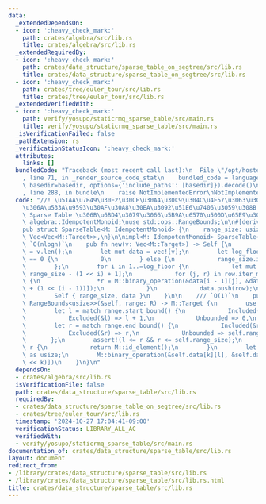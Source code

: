 ```yaml
---
data:
  _extendedDependsOn:
  - icon: ':heavy_check_mark:'
    path: crates/algebra/src/lib.rs
    title: crates/algebra/src/lib.rs
  _extendedRequiredBy:
  - icon: ':heavy_check_mark:'
    path: crates/data_structure/sparse_table_on_segtree/src/lib.rs
    title: crates/data_structure/sparse_table_on_segtree/src/lib.rs
  - icon: ':heavy_check_mark:'
    path: crates/tree/euler_tour/src/lib.rs
    title: crates/tree/euler_tour/src/lib.rs
  _extendedVerifiedWith:
  - icon: ':heavy_check_mark:'
    path: verify/yosupo/staticrmq_sparse_table/src/main.rs
    title: verify/yosupo/staticrmq_sparse_table/src/main.rs
  _isVerificationFailed: false
  _pathExtension: rs
  _verificationStatusIcon: ':heavy_check_mark:'
  attributes:
    links: []
  bundledCode: "Traceback (most recent call last):\n  File \"/opt/hostedtoolcache/Python/3.10.15/x64/lib/python3.10/site-packages/onlinejudge_verify/documentation/build.py\"\
    , line 71, in _render_source_code_stat\n    bundled_code = language.bundle(stat.path,\
    \ basedir=basedir, options={'include_paths': [basedir]}).decode()\n  File \"/opt/hostedtoolcache/Python/3.10.15/x64/lib/python3.10/site-packages/onlinejudge_verify/languages/rust.py\"\
    , line 288, in bundle\n    raise NotImplementedError\nNotImplementedError\n"
  code: "//! \u51AA\u7B49\u30E2\u30CE\u30A4\u30C9\u304C\u4E57\u3063\u305F\u9759\u7684\
    \u306A\u533A\u9593\u30AF\u30A8\u30EA\u3092\u51E6\u7406\u3059\u308B  \n//! Disjoint\
    \ Sparse Table \u306B\u6BD4\u3079\u3066\u5B9A\u6570\u500D\u65E9\u3044  \n\nuse\
    \ algebra::IdempotentMonoid;\nuse std::ops::RangeBounds;\n\n#[derive(Debug, Clone)]\n\
    pub struct SparseTable<M: IdempotentMonoid> {\n    range_size: usize,\n    data:\
    \ Vec<Vec<M::Target>>,\n}\n\nimpl<M: IdempotentMonoid> SparseTable<M> {\n    ///\
    \ `O(nlogn)`\n    pub fn new(v: Vec<M::Target>) -> Self {\n        let range_size\
    \ = v.len();\n        let mut data = vec![v];\n        let log_floor = if range_size\
    \ == 0 {\n            0\n        } else {\n            range_size.ilog2() as usize\n\
    \        };\n        for i in 1..=log_floor {\n            let mut row = vec![M::id_element();\
    \ range_size - (1 << i) + 1];\n            for (j, r) in row.iter_mut().enumerate()\
    \ {\n                *r = M::binary_operation(&data[i - 1][j], &data[i - 1][j\
    \ + (1 << (i - 1))]);\n            }\n            data.push(row);\n        }\n\
    \        Self { range_size, data }\n    }\n\n    /// `O(1)`\n    pub fn prod<R:\
    \ RangeBounds<usize>>(&self, range: R) -> M::Target {\n        use std::ops::Bound::*;\n\
    \        let l = match range.start_bound() {\n            Included(&l) => l,\n\
    \            Excluded(&l) => l + 1,\n            Unbounded => 0,\n        };\n\
    \        let r = match range.end_bound() {\n            Included(&r) => r + 1,\n\
    \            Excluded(&r) => r,\n            Unbounded => self.range_size,\n \
    \       };\n        assert!(l <= r && r <= self.range_size);\n        if l ==\
    \ r {\n            return M::id_element();\n        }\n        let k = (r - l).ilog2()\
    \ as usize;\n        M::binary_operation(&self.data[k][l], &self.data[k][r - (1\
    \ << k)])\n    }\n}\n"
  dependsOn:
  - crates/algebra/src/lib.rs
  isVerificationFile: false
  path: crates/data_structure/sparse_table/src/lib.rs
  requiredBy:
  - crates/data_structure/sparse_table_on_segtree/src/lib.rs
  - crates/tree/euler_tour/src/lib.rs
  timestamp: '2024-10-27 17:04:41+09:00'
  verificationStatus: LIBRARY_ALL_AC
  verifiedWith:
  - verify/yosupo/staticrmq_sparse_table/src/main.rs
documentation_of: crates/data_structure/sparse_table/src/lib.rs
layout: document
redirect_from:
- /library/crates/data_structure/sparse_table/src/lib.rs
- /library/crates/data_structure/sparse_table/src/lib.rs.html
title: crates/data_structure/sparse_table/src/lib.rs
---
```

